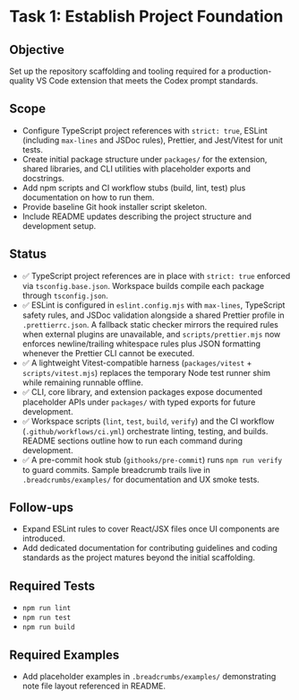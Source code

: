 # Task 1: Establish Project Foundation

## Objective

Set up the repository scaffolding and tooling required for a production-quality VS Code extension that meets the Codex prompt standards.

## Scope

- Configure TypeScript project references with `strict: true`, ESLint (including `max-lines` and JSDoc rules), Prettier, and Jest/Vitest for unit tests.
- Create initial package structure under `packages/` for the extension, shared libraries, and CLI utilities with placeholder exports and docstrings.
- Add npm scripts and CI workflow stubs (build, lint, test) plus documentation on how to run them.
- Provide baseline Git hook installer script skeleton.
- Include README updates describing the project structure and development setup.

## Status

- ✅ TypeScript project references are in place with `strict: true` enforced via `tsconfig.base.json`. Workspace builds compile each package through `tsconfig.json`.
- ✅ ESLint is configured in `eslint.config.mjs` with `max-lines`, TypeScript safety rules, and JSDoc validation alongside a shared Prettier profile in `.prettierrc.json`. A fallback static checker mirrors the required rules when external plugins are unavailable, and `scripts/prettier.mjs` now enforces newline/trailing whitespace rules plus JSON formatting whenever the Prettier CLI cannot be executed.
- ✅ A lightweight Vitest-compatible harness (`packages/vitest` + `scripts/vitest.mjs`) replaces the temporary Node test runner shim while remaining runnable offline.
- ✅ CLI, core library, and extension packages expose documented placeholder APIs under `packages/` with typed exports for future development.
- ✅ Workspace scripts (`lint`, `test`, `build`, `verify`) and the CI workflow (`.github/workflows/ci.yml`) orchestrate linting, testing, and builds. README sections outline how to run each command during development.
- ✅ A pre-commit hook stub (`githooks/pre-commit`) runs `npm run verify` to guard commits. Sample breadcrumb trails live in `.breadcrumbs/examples/` for documentation and UX smoke tests.

## Follow-ups

- Expand ESLint rules to cover React/JSX files once UI components are introduced.
- Add dedicated documentation for contributing guidelines and coding standards as the project matures beyond the initial scaffolding.

## Required Tests

- `npm run lint`
- `npm run test`
- `npm run build`

## Required Examples

- Add placeholder examples in `.breadcrumbs/examples/` demonstrating note file layout referenced in README.
